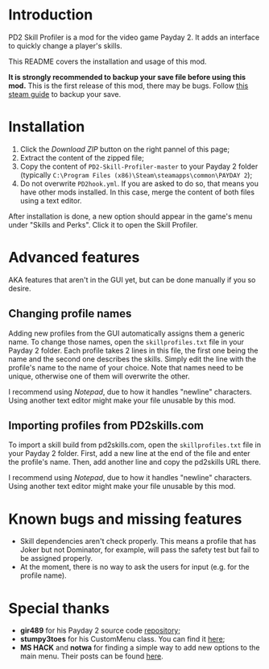 Introduction
============
PD2 Skill Profiler is a mod for the video game Payday 2. It adds an interface to
quickly change a player's skills.

This README covers the installation and usage of this mod.

**It is strongly recommended to backup your save file before using this mod.**
This is the first release of this mod, there may be bugs. Follow
[this steam guide](http://steamcommunity.com/sharedfiles/filedetails/?id=170416480)
to backup your save.

Installation
============

1. Click the *Download ZIP* button on the right pannel of this page;
2. Extract the content of the zipped file;
3. Copy the content of `PD2-Skill-Profiler-master` to your Payday 2 folder (typically `C:\Program Files (x86)\Steam\steamapps\common\PAYDAY 2`);
4. Do not overwrite `PD2hook.yml`. If you are asked to do so, that means you have other mods installed. In this case, merge the content of both files using a text editor.

After installation is done, a new option should appear in the game's menu under
"Skills and Perks". Click it to open the Skill Profiler.

Advanced features
=================

AKA features that aren't in the GUI yet, but can be done manually if you so desire.

Changing profile names
----------------------

Adding new profiles from the GUI automatically assigns them a generic name. To
change those names, open the `skillprofiles.txt` file in your Payday 2 folder.
Each profile takes 2 lines in this file, the first one being the name and the
second one describes the skills. Simply edit the line with the profile's name to
the name of your choice. Note that names need to be unique, otherwise one of them
will overwrite the other.

I recommend using *Notepad*, due to how it handles "newline" characters.
Using another text editor might make your file unusable by this mod.

Importing profiles from PD2skills.com
-------------------------------------
To import a skill build from pd2skills.com, open the `skillprofiles.txt` file in
your Payday 2 folder. First, add a new line at the end of the file and enter the
profile's name. Then, add another line and copy the pd2skills URL there.

I recommend using *Notepad*, due to how it handles "newline" characters.
Using another text editor might make your file unusable by this mod.

Known bugs and missing features
===============================

- Skill dependencies aren't check properly. This means a profile that has Joker but
  not Dominator, for example, will pass the safety test but fail to be assigned properly.
- At the moment, there is no way to ask the users for input (e.g. for the profile name).

Special thanks
==============

- **gir489** for his Payday 2 source code [repository](https://bitbucket.org/gir489/payday-2-lua-repo/src);
- **stumpy3toes** for his CustomMenu class. You can find it [here](http://www.unknowncheats.me/forum/payday-2/122033-custom-mod-menu-class-using-gui-drawing.html);
- **MS HACK** and **notwa** for finding a simple way to add new options to the main menu. Their posts can be found
  [here](http://www.unknowncheats.me/forum/payday-2/121738-menumanager-its-possible-2.html).
